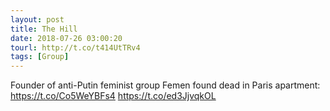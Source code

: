 ```yaml
---
layout: post
title: The Hill
date: 2018-07-26 03:00:20
tourl: http://t.co/t414UtTRv4
tags: [Group]
---
```

Founder of anti-Putin feminist group Femen found dead in Paris apartment: https://t.co/Co5WeYBFs4 https://t.co/ed3JjvqkOL